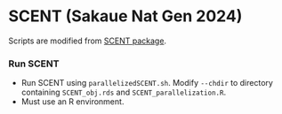 # SCENT (Sakaue Nat Gen 2024)
Scripts are modified from [SCENT package](https://github.com/immunogenomics/SCENT/tree/main).
### Run SCENT
- Run SCENT using `parallelizedSCENT.sh`. Modify `--chdir` to directory containing `SCENT_obj.rds` and `SCENT_parallelization.R`.
- Must use an R environment.
